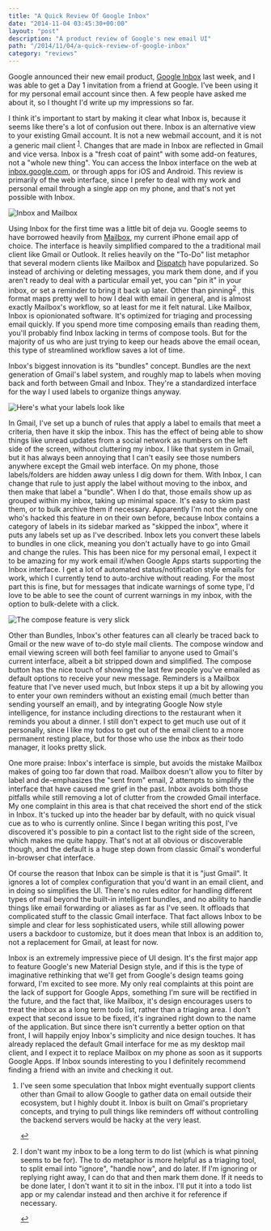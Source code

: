 ```yaml
---
title: "A Quick Review Of Google Inbox"
date: "2014-11-04 03:45:30+00:00"
layout: "post"
description: "A product review of Google's new email UI"
path: "/2014/11/04/a-quick-review-of-google-inbox"
category: "reviews"
---
```


Google announced their new email product, [Google Inbox][inbox] last week, and I was able to get a Day 1 invitation from a friend at Google.  I've been using it for my personal email account since then.  A few people have asked me about it, so I thought I'd write up my impressions so far.

I think it's important to start by making it clear what Inbox is, because it seems like there's a lot of confusion out there.  Inbox is an alternative view to your existing Gmail account.  It is not a new webmail account, and it is not a generic mail client <sup id="fnref:1">[1](#fn:1)</sup>.  Changes that are made in Inbox are reflected in Gmail and vice versa.  Inbox is a "fresh coat of paint" with some add-on features, not a "whole new thing".  You can access the Inbox interface on the web at [inbox.google.com](http://inbox.google.com), or through apps for iOS and Android.  This review is primarily of the web interface, since I prefer to deal with my work and personal email through a single app on my phone, and that's not yet possible with Inbox.

![Inbox and Mailbox](/posts/images/sidebyside.png)

Using Inbox for the first time was a little bit of deja vu.  Google seems to have borrowed heavily from [Mailbox][mailbox], my current iPhone email app of choice.  The interface is heavily simplified compared to the a traditional mail client like Gmail or Outlook.  It relies heavily on the "To-Do" list metaphor that several modern clients like Mailbox and [Dispatch][dispatch] have popularized.  So instead of archiving or deleting messages, you mark them done, and if you aren't ready to deal with a particular email yet, you can "pin it" in your inbox, or set a reminder to bring it back up later.  Other than pinning<sup id="fnref:2">[2](#fn:2)</sup> , this format maps pretty well to how I deal with email in general, and is almost exactly Mailbox's workflow, so at least for me it felt natural. Like Mailbox, Inbox is opionionated software. It's optimized for triaging and processing email quickly.  If you spend more time composing emails than reading them, you'll probably find Inbox lacking in terms of compose tools.  But for the majority of us who are just trying to keep our heads above the email ocean, this type of streamlined workflow saves a lot of time.

Inbox's biggest innovation is its "bundles" concept.  Bundles are the next generation of Gmail's label system, and roughly map to labels when moving back and forth between Gmail and Inbox.  They're a standardized interface for the way I used labels to organize things anyway.  

![Here's what your labels look like](/posts/images/skiptheinbox.png)

In Gmail, I've set up a bunch of rules that apply a label to emails that meet a criteria, then have it skip the inbox.  This has the effect of being able to show things like unread updates from a social network as numbers on the left side of the screen, without cluttering my inbox.  I like that system in Gmail, but it has always been annoying that I can't easily see those numbers anywhere except the Gmail web interface.  On my phone, those labels/folders are hidden away unless I dig down for them.  With Inbox, I can change that rule to just apply the label without moving to the inbox, and then make that label a "bundle".  When I do that, those emails show up as grouped within my inbox, taking up minimal space.  It's easy to skim past them, or to bulk archive them if necessary.  Apparently I'm not the only one who's hacked this feature in on their own before, because Inbox contains a category of labels in its sidebar marked as "skipped the inbox", where it puts any labels set up as I've described.  Inbox lets you convert these labels to bundles in one click, meaning you don't actually have to go into Gmail and change the rules.  This has been nice for my personal email, I expect it to be amazing for my work email if/when Google Apps starts supporting the Inbox interface.  I get a lot of automated status/notification style emails for work, which I currently tend to auto-archive without reading.  For the most part this is fine, but for messages that indicate warnings of some type, I'd love to be able to see the count of current warnings in my inbox, with the option to bulk-delete with a click.

![The compose feature is very slick](/posts/images/smalldelights.png)

Other than Bundles, Inbox's other features can all clearly be traced back to Gmail or the new wave of to-do style mail clients.  The compose window and email viewing screen will both feel familiar to anyone used to Gmail's current interface, albeit a bit stripped down and simplified.  The compose button has the nice touch of showing the last few people you've emailed as default options to receive your new message.  Reminders is a Mailbox feature that I've never used much, but Inbox steps it up a bit by allowing you to enter your own reminders without an existing email (much better than sending yourself an email), and by integrating Google Now style intelligence, for instance including directions to the restaurant when it reminds you about a dinner. I still don't expect to get much use out of it personally, since I like my todos to get out of the email client to a more permanent resting place, but for those who use the inbox as their todo manager, it looks pretty slick.

One more praise: Inbox's interface is simple, but avoids the mistake Mailbox makes of going too far down that road.  Mailbox doesn't allow you to filter by label and de-emphasizes the "sent from" email, 2 attempts to simplify the interface that have caused me grief in the past.  Inbox avoids both those pitfalls while still removing a lot of clutter from the crowded Gmail interface.  My one complaint in this area is that chat received the short end of the stick in Inbox.  It's tucked up into the header bar by default, with no quick visual cue as to who is currently online.  Since I began writing this post, I've discovered it's possible to pin a contact list to the right side of the screen, which makes me quite happy.  That's not at all obvious or discoverable though, and the default is a huge step down from classic Gmail's wonderful in-browser chat interface.

Of course the reason that Inbox can be simple is that it is "just Gmail".  It ignores a lot of complex configuration that you'd want in an email client, and in doing so simplifies the UI.  There's no rules editor for handling different types of mail beyond the built-in intelligent bundles, and no ability to handle things like email forwarding or aliases as far as I've seen.  It offloads that complicated stuff to the classic Gmail interface.  That fact allows Inbox to be simple and clear for less sophisticated users, while still allowing power users a backdoor to customize, but it does mean that Inbox is an addition to, not a replacement for Gmail, at least for now.

Inbox is an extremely impressive piece of UI design.  It's the first major app to feature Google's  new Material Design style, and if this is the type of imaginative rethinking that we'll get from Google's design teams going forward, I'm excited to see more.  My only real complaints at this point are the lack of support for Google Apps, something I'm sure will be rectified in the future, and the fact that, like Mailbox, it's design encourages users to treat the inbox as a long term todo list, rather than a triaging area.  I don't expect that second issue to be fixed, it's ingrained right down to the name of the application.  But since there isn't currently a better option on that front, I will happily enjoy Inbox's simplicity and nice design touches.  It has already replaced the default Gmail interface for me as my desktop mail client, and I expect it to replace Mailbox on my phone as soon as it supports Google Apps.  If Inbox sounds interesting to you I definitely recommend finding a friend with an invite and checking it out.




<div class="footnotes">
<ol>
    <li class="footnote" id="fn:1">
        <p>
        I've seen some speculation that Inbox might eventually support clients other than Gmail to allow Google to gather data on email outside their ecosystem, but I highly doubt it.  Inbox is built on Gmail's proprietary concepts, and trying to pull things like reminders off without controlling the backend servers would be hacky at the very least.
        </p>
        <a href="#fnref:1" title="return to article"> ↩</a></p>
    </li>
    <li class="footnote" id="fn:2">
        <p>
        I don't want my inbox to be a long term to do list (which is what pinning seems to be for).  The to do metaphor is more helpful as a triaging tool, to split email into "ignore", "handle now", and do later.  If I'm ignoring or replying right away, I can do that and then mark them done.  If it needs to be done later, I don't want it to sit in the inbox.  I'll put it into a todo list app or my calendar instead and then archive it for reference if necessary.  
        </p>
        <a href="#fnref:2" title="return to article"> ↩</a></p>
    </li>
</ol>
</div>



[inbox]: http://www.google.com/inbox/?gclid=CNqBxtSE28ECFQMT7AodrBYAVQ
[mailbox]: http://www.mailboxapp.com/
[dispatch]:http://www.dispatchapp.net/
